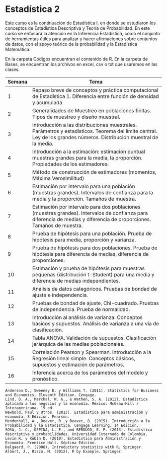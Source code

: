 # Estadística 2





Este curso es la continuación de Estadística I, en donde se estudiaron los conceptos de Estadística Descriptiva y Teoría de Probabilidad. En este curso se enfocará la atención en la Inferencia Estadística, como el conjunto de herramientas útiles para analizar y hacer afirmaciones sobre conjuntos de datos, con el apoyo teórico de la probabilidad y la Estadística Matemática.

En la carpeta Códigos encuentran el contenido de R. En la carpeta de Bases, se encuentran los archivos en excel, csv o txt que usaremos en las clases.




| Semana | Tema |
| --- | --- |
| 1| Repaso breve de conceptos y práctica computacional de Estadística 1. Diferencia entre función de densidad y acumulada|
| 2 | Generalidades de Muestreo en poblaciones finitas. Tipos de muestreo y diseño muestral. |
| 3| Introducción a las distribuciones muestrales. Parámetros y estadísticos. Teorema del límite central. Ley de los grandes números. Distribución muestral de la media. |
| 4 | Introducción a la estimación: estimación puntual muestras grandes para la media, la proporción. Propiedades de los estimadores.|
| 5|Método de construcción de estimadores (momentos, Máxima Verosimilitud)|
| 6 |Estimación por intervalo para una población (muestras grandes). Intervalos de confianza para la media y la proporción. Tamaños de muestra.|
| 7|Estimación por intervalo para dos poblaciones (muestras grandes). Intervalos de confianza para diferencia de medias y diferencia de proporciones. Tamaños de muestra. |
| 8 |Prueba de hipótesis para una población. Prueba de hipótesis para media, proporción y varianza.|
| 9| Prueba de hipótesis para dos poblaciones. Prueba de hipótesis para diferencia de medias, diferencia de proporciones.|
| 10 |Estimación y prueba de hipótesis para muestras pequeñas (distribución t-Student) para una media y diferencia de medias independientes.|
| 11 |Análisis de datos categóricos. Pruebas de bondad de ajuste e independencia.|
| 12 |Pruebas de bondad de ajuste, Chi-cuadrado. Pruebas de independencia. Prueba de normalidad.|
| 13 |Introducción al análisis de varianza. Conceptos básicos y supuestos. Análisis de varianza a una vía de clasificación.|
| 14 |Tabla ANOVA. Validación de supuestos. Clasificación jerárquica de las medias poblacionales.|
| 15 |Correlación Pearson y Spearman. Introducción a la Regresión lineal simple. Conceptos básicos, supuestos y estimación de parámetros.|
| 16 |Inferencia acerca de los parámetros del modelo y pronóstico.|


 	Anderson D., Sweeney D. y Williams T. (2011). Statistics for Business and Economics. Eleventh Edition. Cengage.
 	Lind, D. A., Marchal, W. G., & Wathen, S. A. (2012). Estadística aplicada a los negocios y la economía. México: McGraw-Hill / Interamericana. 15 ed.
 	Newbold, Paul y Otros. (2013). Estadística para administración y economía. 8 Edición. Pearson.
 	Mendenhall, W., Beaver, R. y Beaver, B. (2015). Introducción a la Probabilidad y la Estadística. Cengage Learning. 14 Edición.
 	SOSA, J. C., OSPINA, L. E., and BERDUGO, E. P. (2013). Estadística descriptiva y probabilidades. Universidad Externado de Colombia.
 	Levin R. y Rubín D. (2010). Estadística para Administración y Economía. Prentice Hall. Séptima Edición.
 	Dalgaard, P. (2008). Introductory statistics with R. Springer.
 	Albert, J., Rizzo, M. (2012). R by Example. Springer.

